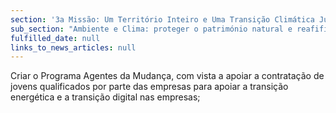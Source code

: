 ```yaml
---
section: '3a Missão: Um Território Inteiro e Uma Transição Climática Justa'
sub_section: "Ambiente e Clima: proteger o património natural e reafifirmar a liderança na redução de emissões"
fulfilled_date: null
links_to_news_articles: null
---
```


Criar o Programa Agentes da Mudança, com vista a apoiar a contratação de jovens qualificados por parte das empresas para apoiar a transição energética e a transição digital nas empresas;